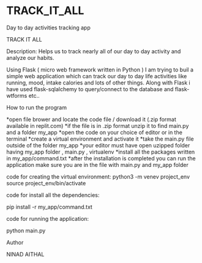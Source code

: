 # TRACK_IT_ALL
Day to day activities tracking app


TRACK IT ALL

Description:
Helps us to track nearly all of our day to day activity and analyze our habits.

Using Flask ( micro web framework written in Python ) I am trying to buil a simple web application which can track our day to day life activities like running, mood, intake calories and lots of other things.
Along with Flask i have used flask-sqlalchemy to query/connect to the database and flask-wtforms etc..

How to run the program


*open file brower and locate the code file / download it (.zip format available in replit.com)
*if the file is in .zip format unzip it to find main.py and a folder my_app 
*open the code on your choice of editor or in the terminal 
*create a virtual environment and activate it 
*take the main.py file outside of the folder my_app 
*your editor must have open uzipped folder having my_app folder , main.py , virtualenv
*install all the packages written in my_app/command.txt
*after the installation is completed you can run the application make sure you are in the file with main.py and my_app folder 



code for creating the virtual environment: 
python3 -m venev project_env
source project_env/bin/activate

code for install all the dependencies:

pip install -r my_app/command.txt

code for running the application:

python main.py


Author

NINAD AITHAL

